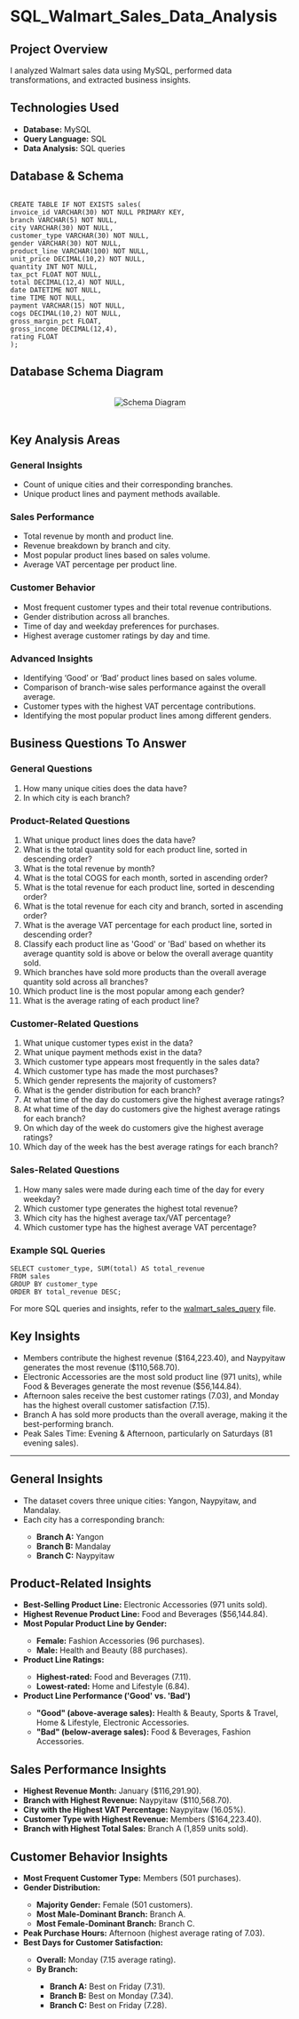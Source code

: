 # SQL_Walmart_Sales_Data_Analysis
   

       
<h2>Project Overview</h2>
<p>I analyzed Walmart sales data using MySQL, performed data transformations, and extracted business insights.</p>

<h2>Technologies Used</h2>
<ul>
   <li><strong>Database:</strong> MySQL</li>
   <li><strong>Query Language:</strong> SQL</li>
   <li><strong>Data Analysis:</strong> SQL queries</li>
</ul>

<h2>Database & Schema</h2>
<pre><code>
CREATE TABLE IF NOT EXISTS sales(
invoice_id VARCHAR(30) NOT NULL PRIMARY KEY,
branch VARCHAR(5) NOT NULL,
city VARCHAR(30) NOT NULL,
customer_type VARCHAR(30) NOT NULL,
gender VARCHAR(30) NOT NULL,
product_line VARCHAR(100) NOT NULL,
unit_price DECIMAL(10,2) NOT NULL,
quantity INT NOT NULL,
tax_pct FLOAT NOT NULL,
total DECIMAL(12,4) NOT NULL,
date DATETIME NOT NULL,
time TIME NOT NULL,
payment VARCHAR(15) NOT NULL,
cogs DECIMAL(10,2) NOT NULL,
gross_margin_pct FLOAT,
gross_income DECIMAL(12,4),
rating FLOAT
);
</code></pre>

<h2>Database Schema Diagram</h2>

<br/>
<div style="text-align: center;">
    <img src="https://github.com/Sumeettt27/SQL_Walmart_Sales_Data_Analysis/blob/main/ER%20Diagram.png" alt="Schema Diagram" style="max-width:70%;box-shadow:0 2.8px 2.2px rgba(0, 0, 0, 0.12)" />
</div>
<br/>


<h2>Key Analysis Areas</h2>
 <h3>General Insights</h3>
 <ul>
     <li>Count of unique cities and their corresponding branches.</li>
     <li>Unique product lines and payment methods available.</li>
 </ul>
 
 <h3>Sales Performance</h3>
 <ul>
     <li>Total revenue by month and product line.</li>
     <li>Revenue breakdown by branch and city.</li>
     <li>Most popular product lines based on sales volume.</li>
     <li>Average VAT percentage per product line.</li>
 </ul>
 
 <h3>Customer Behavior</h3>
 <ul>
     <li>Most frequent customer types and their total revenue contributions.</li>
     <li>Gender distribution across all branches.</li>
     <li>Time of day and weekday preferences for purchases.</li>
     <li>Highest average customer ratings by day and time.</li>
 </ul>
 
 <h3>Advanced Insights</h3>
 <ul>
     <li>Identifying ‘Good’ or ‘Bad’ product lines based on sales volume.</li>
     <li>Comparison of branch-wise sales performance against the overall average.</li>
     <li>Customer types with the highest VAT percentage contributions.</li>
     <li>Identifying the most popular product lines among different genders.</li>
 </ul>
 
 <h2>Business Questions To Answer</h2>
 
 <h3>General Questions</h3>
 <ol>
     <li>How many unique cities does the data have?</li>
     <li>In which city is each branch?</li>
 </ol>
 
<h3>Product-Related Questions</h3>
<ol>
    <li>What unique product lines does the data have?</li>
    <li>What is the total quantity sold for each product line, sorted in descending order?</li>
    <li>What is the total revenue by month?</li>
    <li>What is the total COGS for each month, sorted in ascending order?</li>
    <li>What is the total revenue for each product line, sorted in descending order?</li>
    <li>What is the total revenue for each city and branch, sorted in ascending order?</li>
    <li>What is the average VAT percentage for each product line, sorted in descending order?</li>
    <li>Classify each product line as 'Good' or 'Bad' based on whether its average quantity sold is above or below the overall average quantity sold.</li>
    <li>Which branches have sold more products than the overall average quantity sold across all branches?</li>
    <li>Which product line is the most popular among each gender?</li>
    <li>What is the average rating of each product line?</li>
</ol>

<h3>Customer-Related Questions</h3>
<ol>
    <li>What unique customer types exist in the data?</li>
    <li>What unique payment methods exist in the data?</li>
    <li>Which customer type appears most frequently in the sales data?</li>
    <li>Which customer type has made the most purchases?</li>
    <li>Which gender represents the majority of customers?</li>
    <li>What is the gender distribution for each branch?</li>
    <li>At what time of the day do customers give the highest average ratings?</li>
    <li>At what time of the day do customers give the highest average ratings for each branch?</li>
    <li>On which day of the week do customers give the highest average ratings?</li>
    <li>Which day of the week has the best average ratings for each branch?</li>
</ol>

<h3>Sales-Related Questions</h3>
<ol>
    <li>How many sales were made during each time of the day for every weekday?</li>
    <li>Which customer type generates the highest total revenue?</li>
    <li>Which city has the highest average tax/VAT percentage?</li>
    <li>Which customer type has the highest average VAT percentage?</li>
</ol>


<h3>Example SQL Queries</h3>
<pre><code>SELECT customer_type, SUM(total) AS total_revenue 
FROM sales 
GROUP BY customer_type 
ORDER BY total_revenue DESC;</code></pre>

For more SQL queries and insights, refer to the <a href="https://github.com/Sumeettt27/SQL_Walmart_Sales_Data_Analysis/blob/main/walmart_sales_query.sql" download>walmart_sales_query</a>
 file.


<h2>Key Insights</h2>
<ul>
    <li>Members contribute the highest revenue ($164,223.40), and Naypyitaw generates the most revenue ($110,568.70).</li>
    <li>Electronic Accessories are the most sold product line (971 units), while Food & Beverages generate the most revenue ($56,144.84).</li>
    <li>Afternoon sales receive the best customer ratings (7.03), and Monday has the highest overall customer satisfaction (7.15).</li>
    <li>Branch A has sold more products than the overall average, making it the best-performing branch.</li>
    <li>Peak Sales Time: Evening & Afternoon, particularly on Saturdays (81 evening sales).</li>
</ul>

<hr>

<h2>General Insights</h2>
<ul>
    <li>The dataset covers three unique cities: Yangon, Naypyitaw, and Mandalay.</li>
    <li>Each city has a corresponding branch:</li>
    <ul>
        <li><strong>Branch A:</strong> Yangon</li>
        <li><strong>Branch B:</strong> Mandalay</li>
        <li><strong>Branch C:</strong> Naypyitaw</li>
    </ul>
</ul>

<h2>Product-Related Insights</h2>
<ul>
    <li><strong>Best-Selling Product Line:</strong> Electronic Accessories (971 units sold).</li>
    <li><strong>Highest Revenue Product Line:</strong> Food and Beverages ($56,144.84).</li>
    <li><strong>Most Popular Product Line by Gender:</strong></li>
    <ul>
        <li><strong>Female:</strong> Fashion Accessories (96 purchases).</li>
        <li><strong>Male:</strong> Health and Beauty (88 purchases).</li>
    </ul>
    <li><strong>Product Line Ratings:</strong></li>
    <ul>
        <li><strong>Highest-rated:</strong> Food and Beverages (7.11).</li>
        <li><strong>Lowest-rated:</strong> Home and Lifestyle (6.84).</li>
    </ul>
    <li><strong>Product Line Performance ('Good' vs. 'Bad')</strong></li>
    <ul>
        <li><strong>"Good" (above-average sales):</strong> Health & Beauty, Sports & Travel, Home & Lifestyle, Electronic Accessories.</li>
        <li><strong>"Bad" (below-average sales):</strong> Food & Beverages, Fashion Accessories.</li>
    </ul>
</ul>

<h2>Sales Performance Insights</h2>
<ul>
    <li><strong>Highest Revenue Month:</strong> January ($116,291.90).</li>
    <li><strong>Branch with Highest Revenue:</strong> Naypyitaw ($110,568.70).</li>
    <li><strong>City with the Highest VAT Percentage:</strong> Naypyitaw (16.05%).</li>
    <li><strong>Customer Type with Highest Revenue:</strong> Members ($164,223.40).</li>
    <li><strong>Branch with Highest Total Sales:</strong> Branch A (1,859 units sold).</li>
</ul>

<h2>Customer Behavior Insights</h2>
<ul>
    <li><strong>Most Frequent Customer Type:</strong> Members (501 purchases).</li>
    <li><strong>Gender Distribution:</strong></li>
    <ul>
        <li><strong>Majority Gender:</strong> Female (501 customers).</li>
        <li><strong>Most Male-Dominant Branch:</strong> Branch A.</li>
        <li><strong>Most Female-Dominant Branch:</strong> Branch C.</li>
    </ul>
    <li><strong>Peak Purchase Hours:</strong> Afternoon (highest average rating of 7.03).</li>
    <li><strong>Best Days for Customer Satisfaction:</strong></li>
    <ul>
        <li><strong>Overall:</strong> Monday (7.15 average rating).</li>
        <li><strong>By Branch:</strong></li>
        <ul>
            <li><strong>Branch A:</strong> Best on Friday (7.31).</li>
            <li><strong>Branch B:</strong> Best on Monday (7.34).</li>
            <li><strong>Branch C:</strong> Best on Friday (7.28).</li>
        </ul>
    </ul>
</ul>

